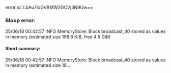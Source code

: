 error id: LbAu7IoGV8MW2GCVj3N9Uw==
### Bloop error:

25/06/18 00:42:57 INFO MemoryStore: Block broadcast_40 stored as values in memory (estimated size 198.6 KiB, free 4.5 GiB)
#### Short summary: 

25/06/18 00:42:57 INFO MemoryStore: Block broadcast_40 stored as values in memory (estimated size 19...